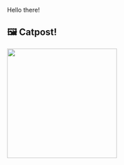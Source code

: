 Hello there!



## 🖼️ Catpost!

<sub>
    <img src="https://cdn2.thecatapi.com/images/AxSN0kIRA.jpg" height="256">
</sub>

